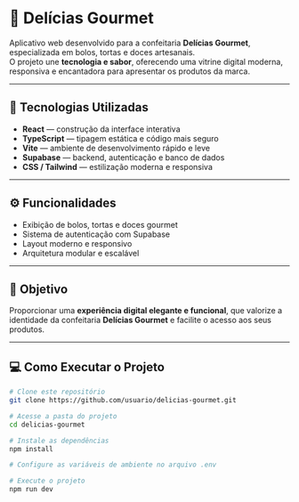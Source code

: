 # 🍰 Delícias Gourmet

Aplicativo web desenvolvido para a confeitaria **Delícias Gourmet**, especializada em bolos, tortas e doces artesanais.  
O projeto une **tecnologia e sabor**, oferecendo uma vitrine digital moderna, responsiva e encantadora para apresentar os produtos da marca.

---

## 🚀 Tecnologias Utilizadas

- **React** — construção da interface interativa  
- **TypeScript** — tipagem estática e código mais seguro  
- **Vite** — ambiente de desenvolvimento rápido e leve  
- **Supabase** — backend, autenticação e banco de dados  
- **CSS / Tailwind** — estilização moderna e responsiva  

---

## ⚙️ Funcionalidades

- Exibição de bolos, tortas e doces gourmet  
- Sistema de autenticação com Supabase  
- Layout moderno e responsivo  
- Arquitetura modular e escalável  

---

## 🎯 Objetivo

Proporcionar uma **experiência digital elegante e funcional**, que valorize a identidade da confeitaria **Delícias Gourmet** e facilite o acesso aos seus produtos.

---

## 💻 Como Executar o Projeto

```bash
# Clone este repositório
git clone https://github.com/usuario/delicias-gourmet.git

# Acesse a pasta do projeto
cd delicias-gourmet

# Instale as dependências
npm install

# Configure as variáveis de ambiente no arquivo .env

# Execute o projeto
npm run dev
